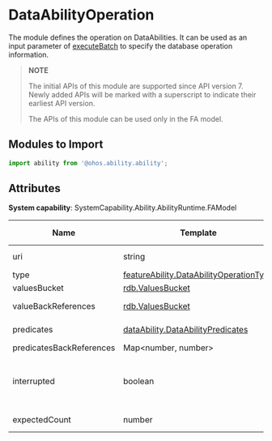 # DataAbilityOperation

The module defines the operation on DataAbilities. It can be used as an input parameter of [executeBatch](js-apis-inner-ability-dataAbilityHelper.md#dataabilityhelperexecutebatch) to specify the database operation information.

> **NOTE**
> 
> The initial APIs of this module are supported since API version 7. Newly added APIs will be marked with a superscript to indicate their earliest API version.
> 
> The APIs of this module can be used only in the FA model.

## Modules to Import

```ts
import ability from '@ohos.ability.ability';
```

## Attributes

**System capability**: SystemCapability.Ability.AbilityRuntime.FAModel

| Name     | Template    | Read Only| Optional | Description      |
| --------- | -------- |-----| ------| ---------- |
| uri   | string | No |  No  | URI of the DataAbility. Example: 'dataability:///com.example.xxx.xxxx'. |
| type   | [featureAbility.DataAbilityOperationType](js-apis-ability-featureAbility.md#dataabilityoperationtype7) | No | No  | Operation type. |
| valuesBucket   |  [rdb.ValuesBucket](../apis-arkdata/arkts-apis-data-relationalStore-t.md#valuesbucket) | No | Yes   | Data value to set. |
| valueBackReferences   | [rdb.ValuesBucket](../apis-arkdata/arkts-apis-data-relationalStore-t.md#valuesbucket) | No | Yes   | ValuesBucket object that contains a set of key-value pairs. |
| predicates   | [dataAbility.DataAbilityPredicates](../apis-arkdata/js-apis-data-ability.md#dataabilitypredicates) | No | Yes  | Predicates to set. If no predicate is set, all data records are displayed. |
| predicatesBackReferences   | Map\<number, number> | No | Yes   | Back references of the predicates. |
| interrupted   | boolean | No | Yes   | Whether batch operations can be interrupted. The value **true** means that batch operations can be interrupted, and **false** means the opposite.|
| expectedCount   | number | No | Yes   | Expected number of rows to be updated or deleted. |

<!--no_check-->